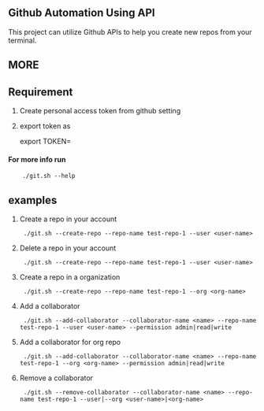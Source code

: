 ## Github Automation Using API

This project can utilize Github APIs to help you create new repos from your terminal.

## MORE

## Requirement

1. Create personal access token from github setting
2. export token as

    export TOKEN=<value>

#### For more info run 

        ./git.sh --help

## examples

1. Create a repo in your account

        ./git.sh --create-repo --repo-name test-repo-1 --user <user-name>

2. Delete a repo in your account

        ./git.sh --create-repo --repo-name test-repo-1 --user <user-name>

3. Create a repo in a organization

        ./git.sh --create-repo --repo-name test-repo-1 --org <org-name>

4. Add a collaborator

        ./git.sh --add-collaborator --collaborator-name <name> --repo-name test-repo-1 --user <user-name> --permission admin|read|write

5. Add a collaborator for org repo

        ./git.sh --add-collaborator --collaborator-name <name> --repo-name test-repo-1 --org <org-name> --permission admin|read|write

6. Remove a collaborator 

        ./git.sh --remove-collaborator --collaborator-name <name> --repo-name test-repo-1 --user|--org <user-name>|<org-name>
